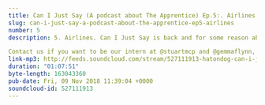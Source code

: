 ```yaml
---
title: Can I Just Say (A podcast about The Apprentice) Ep.5:. Airlines
slug: can-i-just-say-a-podcast-about-the-apprentice-ep5-airlines
number: 5
description: 5. Airlines. Can I Just Say is back and for some reason absolutely full of references to Stanley Kubrick. Join Stu and Gemma for more grubby behind the scenes info on Alan’s open mic career, Kurran’s future in the Disney universe and plans for a forthcoming roast-based Christmas episode of Can I Just Say.

Contact us if you want to be our intern at @stuartmcp and @gemmaflynn, we can offer as payment a university-level reference AND more info on CBBC’s Raven.
link-mp3: http://feeds.soundcloud.com/stream/527111913-hatondog-can-i-just-say-a-podcast-about-the-apprentice-ep5-airlines.mp3
duration: "01:07:51"
byte-length: 163043360
pub-date: Fri, 09 Nov 2018 11:39:04 +0000
soundcloud-id: 527111913
---
```


